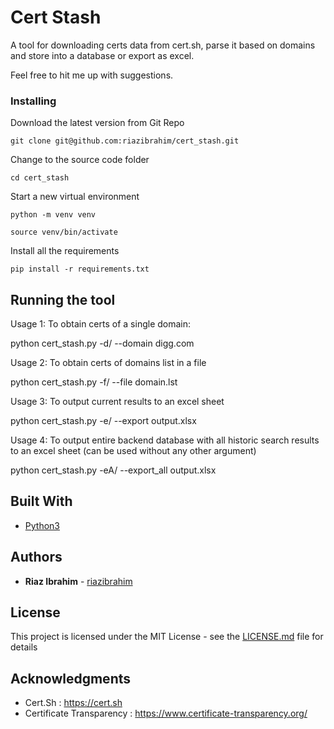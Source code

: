 # Cert Stash

A tool for downloading certs data from cert.sh, parse it based on domains and store into a database or export as excel.

Feel free to hit me up with suggestions.

### Installing


Download the latest version from Git Repo

```
git clone git@github.com:riazibrahim/cert_stash.git

```

Change to the source code folder

```
cd cert_stash

```
Start a new virtual environment

```
python -m venv venv

source venv/bin/activate

```

Install all the requirements

```
pip install -r requirements.txt

```

## Running the tool

Usage 1: To obtain certs of a single domain:

python cert_stash.py -d/ --domain digg.com

Usage 2: To obtain certs of domains list in a file

python cert_stash.py -f/ --file domain.lst

Usage 3: To output current results to an excel sheet

python cert_stash.py -e/ --export output.xlsx

Usage 4: To output entire backend database with all historic search results to an excel sheet (can be used without any other argument)

python cert_stash.py -eA/ --export_all output.xlsx


## Built With

* [Python3](https://www.python.org/download/releases/3.0/) 


## Authors

* **Riaz Ibrahim** - [riazibrahim](https://github.com/https://github.com/riazibrahim/)

## License

This project is licensed under the MIT License - see the [LICENSE.md](LICENSE.md) file for details

## Acknowledgments

* Cert.Sh : https://cert.sh
* Certificate Transparency : https://www.certificate-transparency.org/